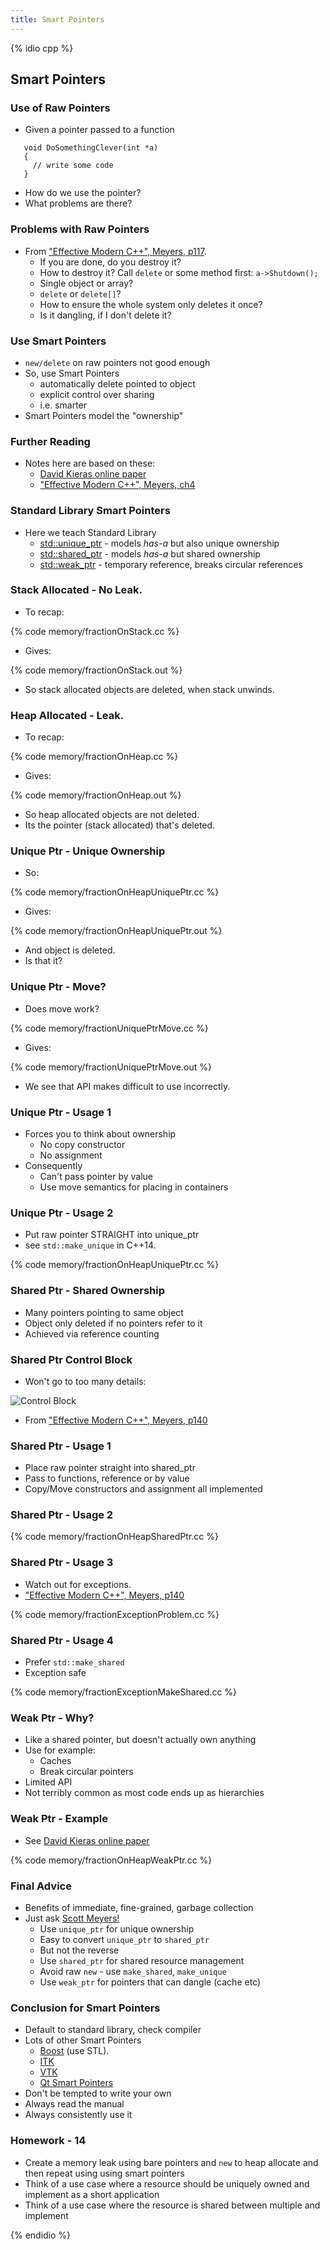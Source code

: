 ```yaml
---
title: Smart Pointers
---
```


{% idio cpp %}

## Smart Pointers

### Use of Raw Pointers

* Given a pointer passed to a function

```
   void DoSomethingClever(int *a) 
   {
     // write some code
   }
```

* How do we use the pointer? 
* What problems are there?


### Problems with Raw Pointers

* From ["Effective Modern C++", Meyers, p117](https://www.amazon.co.uk/Effective-Modern-Specific-Ways-Improve/dp/1491903996/ref=sr_1_1?ie=UTF8&qid=1484571499&sr=8-1&keywords=Effective+Modern+C%2B%2B).
    * If you are done, do you destroy it?
    * How to destroy it? Call ```delete``` or some method first: ```a->Shutdown();```
    * Single object or array?
    * ```delete``` or ```delete[]```?
    * How to ensure the whole system only deletes it once?
    * Is it dangling, if I don't delete it?


### Use Smart Pointers

* ```new/delete``` on raw pointers not good enough
* So, use Smart Pointers
    * automatically delete pointed to object
    * explicit control over sharing
    * i.e. smarter
* Smart Pointers model the "ownership"


### Further Reading

* Notes here are based on these:
    * [David Kieras online paper][DavidK]
    * ["Effective Modern C++", Meyers, ch4][Meyers14]


### Standard Library Smart Pointers

* Here we teach Standard Library
    * [std::unique_ptr](http://en.cppreference.com/w/cpp/memory/unique_ptr) - models *has-a* but also unique ownership
    * [std::shared_ptr](http://en.cppreference.com/w/cpp/memory/shared_ptr) - models *has-a* but shared ownership
    * [std::weak_ptr](http://en.cppreference.com/w/cpp/memory/weak_ptr) - temporary reference, breaks circular references


### Stack Allocated - No Leak.

* To recap:

{% code memory/fractionOnStack.cc %}

* Gives:

{% code memory/fractionOnStack.out %}

* So stack allocated objects are deleted, when stack unwinds.


### Heap Allocated - Leak.

* To recap:

{% code memory/fractionOnHeap.cc %}

* Gives:

{% code memory/fractionOnHeap.out %}

* So heap allocated objects are not deleted.
* Its the pointer (stack allocated) that's deleted.


### Unique Ptr - Unique Ownership

* So:

{% code memory/fractionOnHeapUniquePtr.cc %}

* Gives:

{% code memory/fractionOnHeapUniquePtr.out %}

* And object is deleted.
* Is that it?


### Unique Ptr - Move?

* Does move work?

{% code memory/fractionUniquePtrMove.cc %}

* Gives:

{% code memory/fractionUniquePtrMove.out %}

* We see that API makes difficult to use incorrectly.


### Unique Ptr - Usage 1

* Forces you to think about ownership 
    * No copy constructor
    * No assignment
* Consequently
    * Can't pass pointer by value
    * Use move semantics for placing in containers
    

### Unique Ptr - Usage 2

* Put raw pointer STRAIGHT into unique_ptr
* see ```std::make_unique``` in C++14.

{% code memory/fractionOnHeapUniquePtr.cc %}


### Shared Ptr - Shared Ownership

* Many pointers pointing to same object
* Object only deleted if no pointers refer to it
* Achieved via reference counting


### Shared Ptr Control Block

* Won't go to too many details:
<img src="https://www.safaribooksonline.com/library/view/effective-modern-c/9781491908419/assets/emcp_04in02.png" alt="Control Block">

* From ["Effective Modern C++", Meyers, p140][Meyers14]


### Shared Ptr - Usage 1

* Place raw pointer straight into shared_ptr
* Pass to functions, reference or by value
* Copy/Move constructors and assignment all implemented


### Shared Ptr - Usage 2

{% code memory/fractionOnHeapSharedPtr.cc %}


### Shared Ptr - Usage 3

* Watch out for exceptions.
* ["Effective Modern C++", Meyers, p140][Meyers14]

{% code memory/fractionExceptionProblem.cc %}


### Shared Ptr - Usage 4

* Prefer ```std::make_shared```
* Exception safe

{% code memory/fractionExceptionMakeShared.cc %}


### Weak Ptr - Why?

* Like a shared pointer, but doesn't actually own anything
* Use for example:
    * Caches
    * Break circular pointers
* Limited API
* Not terribly common as most code ends up as hierarchies


### Weak Ptr - Example

* See [David Kieras online paper][DavidK]
        
{% code memory/fractionOnHeapWeakPtr.cc %}
        
### Final Advice

* Benefits of immediate, fine-grained, garbage collection
* Just ask [Scott Meyers!][Meyers14]
    * Use ```unique_ptr``` for unique ownership
    * Easy to convert ```unique_ptr``` to ```shared_ptr```
    * But not the reverse
    * Use ```shared_ptr``` for shared resource management
    * Avoid raw ```new``` - use ```make_shared```, ```make_unique```
    * Use ```weak_ptr``` for pointers that can dangle (cache etc)


### Conclusion for Smart Pointers

* Default to standard library, check compiler
* Lots of other Smart Pointers
    * [Boost](http://www.boost.org) (use STL).
    * [ITK](http://www.itk.org)
    * [VTK](http://www.vtk.org/Wiki/VTK/Tutorials/SmartPointers)
    * [Qt Smart Pointers](https://wiki.qt.io/Smart_Pointers)
* Don't be tempted to write your own
* Always read the manual
* Always consistently use it

### Homework - 14

* Create a memory leak using bare pointers and `new` to heap allocate and then repeat using using smart pointers 
* Think of a use case where a resource should be uniquely owned and implement as a short application 
* Think of a use case where the resource is shared between multiple and implement


{% endidio %}

[Meyers14]: https://www.amazon.co.uk/Effective-Modern-Specific-Ways-Improve/dp/1491903996/ref=sr_1_1?ie=UTF8&qid=1484571499&sr=8-1&keywords=Effective+Modern+C%2B%2B
[DavidK]: http://www.umich.edu/~eecs381/handouts/C++11_smart_ptrs.pdf
